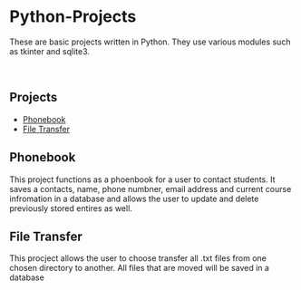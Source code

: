 # Python-Projects

These are basic projects written in Python. They use various modules such as tkinter and sqlite3.

<br>

<strong><h2>Projects</h2></strong>
  <ul>
  <li><a href="https://github.com/RammoyL/Python-Projects/tree/Main/project_phonebook">Phonebook</a></li>
  <li><a href="https://github.com/RammoyL/Python-Projects/blob/Main/file_transfer.py">File Transfer</a></li>
  </ul>
  
  <h2>Phonebook</h2>
  This project functions as a phoenbook for a user to contact students. It saves a contacts, name, phone numbner, email address and current course infromation in a database and allows the user to update and delete previously stored entires as well.
  <h2>File Transfer</h2>
  This procject allows the user to choose transfer all .txt files from one chosen directory to another. All files that are moved will be saved in a database
  
